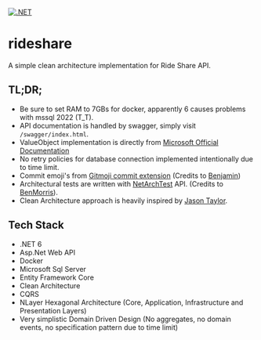 [![.NET](https://github.com/canyener/rideshare/actions/workflows/dotnet.yml/badge.svg)](https://github.com/canyener/rideshare/actions/workflows/dotnet.yml)

# rideshare

A simple clean architecture implementation for Ride Share API.

## TL;DR;
- Be sure to set RAM to 7GBs for docker, apparently 6 causes problems with mssql 2022 (T_T).
- API documentation is handled by swagger, simply visit `/swagger/index.html`. 
- ValueObject implementation is directly from [Microsoft Official Documentation](https://learn.microsoft.com/en-us/dotnet/architecture/microservices/microservice-ddd-cqrs-patterns/implement-value-objects)
- No retry policies for database connection implemented intentionally due to time limit.
- Commit emoji's from [Gitmoji commit extension](https://github.com/benjaminadk/emojigit) (Credits to [Benjamin](https://github.com/benjaminadk))
- Architectural tests are written with [NetArchTest](https://github.com/BenMorris/NetArchTest) API. (Credits to [BenMorris](https://github.com/BenMorris)).
- Clean Architecture approach is heavily inspired by [Jason Taylor](https://github.com/jasontaylordev).

## Tech Stack
- .NET 6
- Asp.Net Web API
- Docker
- Microsoft Sql Server
- Entity Framework Core
- Clean Architecture
- CQRS
- NLayer Hexagonal Architecture (Core, Application, Infrastructure and Presentation Layers)
- Very simplistic Domain Driven Design (No aggregates, no domain events, no specification pattern due to time limit)